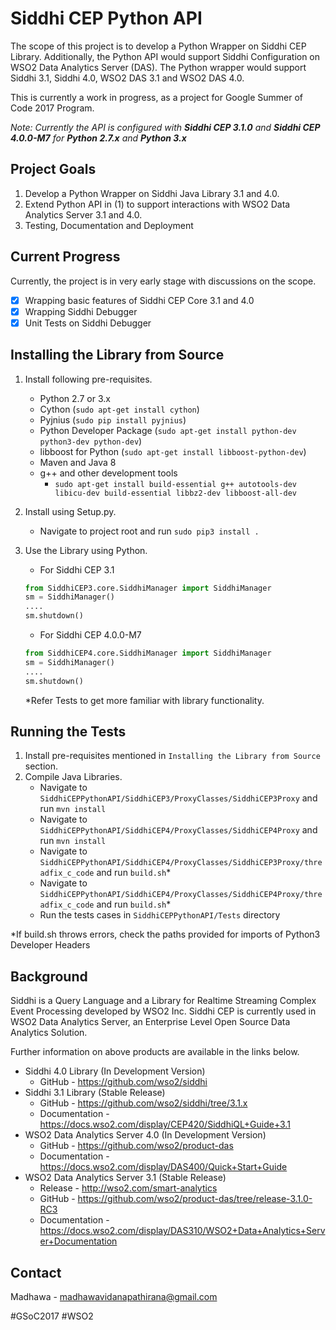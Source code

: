 # Siddhi CEP Python API
The scope of this project is to develop a Python Wrapper on Siddhi CEP Library. Additionally, the Python API would support Siddhi Configuration on WSO2 Data Analytics Server (DAS). The Python wrapper would support Siddhi 3.1, Siddhi 4.0, WSO2 DAS 3.1 and WSO2 DAS 4.0.

This is currently a work in progress, as a project for Google Summer of Code 2017 Program.

*Note: Currently the API is configured with __Siddhi CEP 3.1.0__ and __Siddhi CEP 4.0.0-M7__ for __Python 2.7.x__ and __Python 3.x__*

Project Goals
-----
1) Develop a Python Wrapper on Siddhi Java Library 3.1 and 4.0.
2) Extend Python API in (1) to support interactions with WSO2 Data Analytics Server 3.1 and 4.0.
3) Testing, Documentation and Deployment

Current Progress
-----
Currently, the project is in very early stage with discussions on the scope.
- [x] Wrapping basic features of Siddhi CEP Core 3.1 and 4.0
- [x] Wrapping Siddhi Debugger
- [x] Unit Tests on Siddhi Debugger

Installing the Library from Source
-----
1. Install following pre-requisites.
    - Python 2.7 or 3.x
    - Cython (`sudo apt-get install cython`)
    - Pyjnius (`sudo pip install pyjnius`)
    - Python Developer Package (`sudo apt-get install python-dev python3-dev python-dev`)
    - libboost for Python (`sudo apt-get install libboost-python-dev`)
    - Maven and Java 8
    - g++ and other development tools 
      - `sudo apt-get install build-essential g++ autotools-dev libicu-dev build-essential libbz2-dev libboost-all-dev`
      
2. Install using Setup.py.
    - Navigate to project root and run `sudo pip3 install .`

3. Use the Library using Python.
    - For Siddhi CEP 3.1
    ```python
    from SiddhiCEP3.core.SiddhiManager import SiddhiManager
    sm = SiddhiManager()
    ....
    sm.shutdown()
    ```

    - For Siddhi CEP 4.0.0-M7
    ```python
    from SiddhiCEP4.core.SiddhiManager import SiddhiManager
    sm = SiddhiManager()
    ....
    sm.shutdown()
    ```
    *Refer Tests to get more familiar with library functionality.

Running the Tests
-----
1. Install pre-requisites mentioned in `Installing the Library from Source` section.
2. Compile Java Libraries.
    - Navigate to `SiddhiCEPPythonAPI/SiddhiCEP3/ProxyClasses/SiddhiCEP3Proxy` and run `mvn install`
    - Navigate to `SiddhiCEPPythonAPI/SiddhiCEP4/ProxyClasses/SiddhiCEP4Proxy` and run `mvn install`
    - Navigate to `SiddhiCEPPythonAPI/SiddhiCEP4/ProxyClasses/SiddhiCEP3Proxy/threadfix_c_code` and run `build.sh`*
    - Navigate to `SiddhiCEPPythonAPI/SiddhiCEP4/ProxyClasses/SiddhiCEP4Proxy/threadfix_c_code` and run `build.sh`*
    - Run the tests cases in `SiddhiCEPPythonAPI/Tests` directory

*If build.sh throws errors, check the paths provided for imports of Python3 Developer Headers

Background
-----
Siddhi is a Query Language and a Library for Realtime Streaming Complex Event Processing developed by WSO2 Inc. Siddhi CEP is currently used in WSO2 Data Analytics Server, an Enterprise Level Open Source Data Analytics Solution.

Further information on above products are available in the links below.

- Siddhi 4.0 Library (In Development Version)
    - GitHub - https://github.com/wso2/siddhi
- Siddhi 3.1 Library (Stable Release)
    - GitHub - https://github.com/wso2/siddhi/tree/3.1.x
    - Documentation - https://docs.wso2.com/display/CEP420/SiddhiQL+Guide+3.1
- WSO2 Data Analytics Server 4.0 (In Development Version)
    - GitHub - https://github.com/wso2/product-das
    - Documentation - https://docs.wso2.com/display/DAS400/Quick+Start+Guide
- WSO2 Data Analytics Server 3.1 (Stable Release)
    - Release - http://wso2.com/smart-analytics
    - GitHub - https://github.com/wso2/product-das/tree/release-3.1.0-RC3
    - Documentation - https://docs.wso2.com/display/DAS310/WSO2+Data+Analytics+Server+Documentation

Contact
-----
Madhawa - madhawavidanapathirana@gmail.com

#GSoC2017 #WSO2
